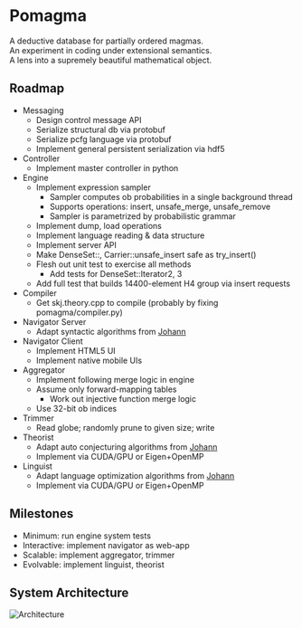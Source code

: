 Pomagma
=======

A deductive database for partially ordered magmas.<br />
An experiment in coding under extensional semantics.<br />
A lens into a supremely beautiful mathematical object.

Roadmap
-------

- Messaging
    - Design control message API
    - Serialize structural db via protobuf
    - Serialize pcfg language via protobuf
    - Implement general persistent serialization via hdf5
- Controller
    - Implement master controller in python
- Engine
    - Implement expression sampler
        - Sampler computes ob probabilities in a single background thread
        - Supports operations: insert, unsafe_merge, unsafe_remove
        - Sampler is parametrized by probabilistic grammar
    - Implement dump, load operations
    - Implement language reading & data structure
    - Implement server API
    - Make DenseSet::, Carrier::unsafe_insert safe as try_insert()
    - Flesh out unit test to exercise all methods
        - Add tests for DenseSet::Iterator2, 3
    - Add full test that builds 14400-element H4 group via insert requests
- Compiler
    - Get skj.theory.cpp to compile (probably by fixing pomagma/compiler.py)
- Navigator Server
    - Adapt syntactic algorithms from [Johann](http://github.com/fritzo/Johann)
- Navigator Client
    - Implement HTML5 UI
    - Implement native mobile UIs
- Aggregator
    - Implement following merge logic in engine
    - Assume only forward-mapping tables
        - Work out injective function merge logic
    - Use 32-bit ob indices
- Trimmer
    - Read globe; randomly prune to given size; write
- Theorist
    - Adapt auto conjecturing algorithms from [Johann](http://github.com/fritzo/Johann)
    - Implement via CUDA/GPU or Eigen+OpenMP
- Linguist
    - Adapt language optimization algorithms from [Johann](http://github.com/fritzo/Johann)
    - Implement via CUDA/GPU or Eigen+OpenMP

Milestones
----------

- Minimum: run engine system tests
- Interactive: implement navigator as web-app
- Scalable: implement aggregator, trimmer
- Evolvable: implement linguist, theorist

System Architecture
-------------------

![Architecture](pomagma/raw/master/doc/architecture.png)

